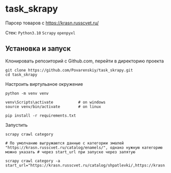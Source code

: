 # task_skrapy

Парсер товаров с https://krasn.russcvet.ru/

Стек: ````Python3.10```` ````Scrapy```` ````openpyxl````

## Установка и запуск

Клонировать репозиторий с Github.com, перейти в директорию проекта  
````
git clone https://github.com/Povarenskiy/task_skrapy.git
cd task_skrapy
````

Настроить виртульаное окружение
````
python -m venv venv

venv\Scripts\activate           # on windows
source venv/bin/activate        # on linux

pip install -r requirements.txt  
````

Запустить
````
scrapy crawl category 

# По умолчанию выгружаются данные с категории эмалей "https://krasn.russcvet.ru/catalog/enamels/", однако нужную категорию можно указать # через start_url при запуске через запятую

scrapy crawl category -a start_url="https://krasn.russcvet.ru/catalog/shpatlevki/,https://krasn.russcvet.ru/catalog/laki/"
````

